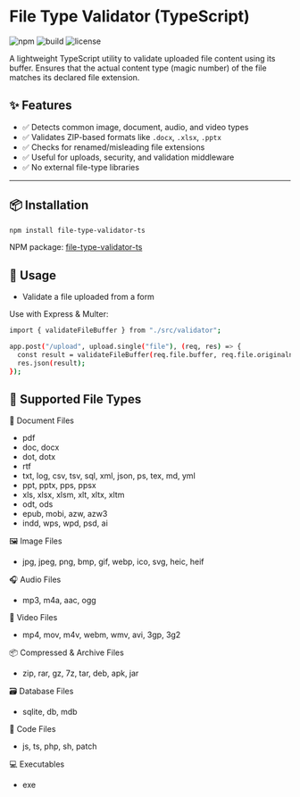 # File Type Validator (TypeScript)

![npm](https://img.shields.io/npm/v/file-type-validator-ts?color=blue) ![build](https://img.shields.io/badge/build-passing-brightgreen) ![license](https://img.shields.io/npm/l/file-type-validator-ts)

A lightweight TypeScript utility to validate uploaded file content using its buffer. Ensures that the actual content type (magic number) of the file matches its declared file extension.

## ✨ Features

- ✅ Detects common image, document, audio, and video types
- ✅ Validates ZIP-based formats like `.docx`, `.xlsx`, `.pptx`
- ✅ Checks for renamed/misleading file extensions
- ✅ Useful for uploads, security, and validation middleware
- ✅ No external file-type libraries

---

## 📦 Installation

```bash
npm install file-type-validator-ts
```

NPM package: [file-type-validator-ts](https://www.npmjs.com/package/file-type-validator-ts)

## 🚀 Usage

- Validate a file uploaded from a form

Use with Express & Multer:

```bash
import { validateFileBuffer } from "./src/validator";

app.post("/upload", upload.single("file"), (req, res) => {
  const result = validateFileBuffer(req.file.buffer, req.file.originalname);
  res.json(result);
});
```

## 🧪 Supported File Types

📄 Document Files

- pdf
- doc, docx
- dot, dotx
- rtf
- txt, log, csv, tsv, sql, xml, json, ps, tex, md, yml
- ppt, pptx, pps, ppsx
- xls, xlsx, xlsm, xlt, xltx, xltm
- odt, ods
- epub, mobi, azw, azw3
- indd, wps, wpd, psd, ai

🖼 Image Files

- jpg, jpeg, png, bmp, gif, webp, ico, svg, heic, heif

🎧 Audio Files

- mp3, m4a, aac, ogg

🎥 Video Files

- mp4, mov, m4v, webm, wmv, avi, 3gp, 3g2

📦 Compressed & Archive Files

- zip, rar, gz, 7z, tar, deb, apk, jar

🗃 Database Files

- sqlite, db, mdb

🧪 Code Files

- js, ts, php, sh, patch

💻 Executables

- exe
